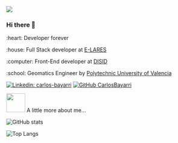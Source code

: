 <img align='center' src="https://media-exp1.licdn.com/dms/image/C4D16AQHlpg2fqlPfGw/profile-displaybackgroundimage-shrink_350_1400/0/1613810955465?e=1622678400&v=beta&t=ObwWJDTBwkRLmjg7dFncdAzSbBM6hXY9thEtksUyjKQ">

### Hi there 👋

<p> :heart: Developer forever </p>
<p> :house: Full Stack developer at <a href="https://e-lares.com" target="_blank">E-LARES</a> </p>
<p> :computer: Front-End developer at <a href="https://www.disid.com/" target="_blank">DISID</a> </p>
<p> :school: Geomatics Engineer by <a href="http://www.upv.es/" target="_blank">Polytechnic University of Valencia</a> </p>


[![Linkedin: carlos-bayarri](https://img.shields.io/badge/carlos-bayarri-blue?style=flat-square&logo=Linkedin&logoColor=white&link=https://www.linkedin.com/in/carlos-bayarri/)](https://www.linkedin.com/in/carlos-bayarri/)
[![GitHub CarlosBayarri](https://img.shields.io/github/followers/CarlosBayarri?label=follow&style=social)](https://github.com/CarlosBayarri)


<img src="https://media.giphy.com/media/VgCDAzcKvsR6OM0uWg/giphy.gif" width="50"> A little more about me...  

![GitHub stats](https://github-readme-stats.vercel.app/api?username=CarlosBayarri)

![Top Langs](https://github-readme-stats.vercel.app/api/top-langs/?username=CarlosBayarri&layout=compact)
